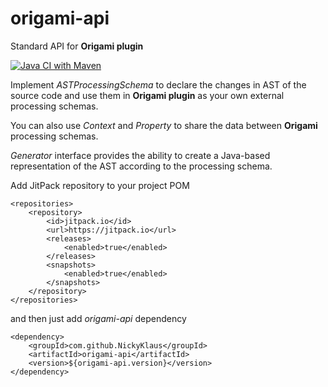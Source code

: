 # origami-api
Standard API for **Origami plugin**

[![Java CI with Maven](https://github.com/NickyKlaus/origami-api/actions/workflows/maven.yml/badge.svg)](https://github.com/NickyKlaus/origami-api/actions/workflows/maven.yml)

Implement *ASTProcessingSchema* to declare the changes in AST of the source code and use them in **Origami plugin** as your own external processing schemas.

You can also use *Context* and *Property* to share the data between **Origami** processing schemas.

*Generator* interface provides the ability to create a Java-based representation of the AST according to the processing schema. 

Add JitPack repository to your project POM 

```
<repositories>
    <repository>
        <id>jitpack.io</id>
        <url>https://jitpack.io</url>
        <releases>
            <enabled>true</enabled>
        </releases>
        <snapshots>
            <enabled>true</enabled>
        </snapshots>
    </repository>
</repositories>
```

and then just add *origami-api* dependency

```
<dependency>
    <groupId>com.github.NickyKlaus</groupId>
    <artifactId>origami-api</artifactId>
    <version>${origami-api.version}</version>
</dependency>
```
